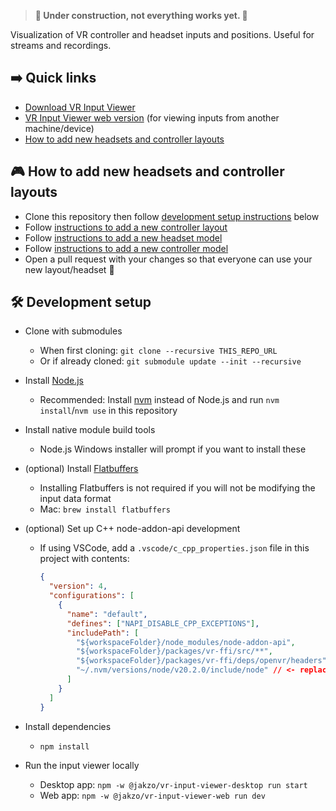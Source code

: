 > **🚧 Under construction, not everything works yet. 🚧**

Visualization of VR controller and headset inputs and positions. Useful for streams and recordings.

## ➡️ Quick links

- [Download VR Input Viewer](#TODO)
- [VR Input Viewer web version](#TODO) (for viewing inputs from another machine/device)
- [How to add new headsets and controller layouts](#🎮-how-to-add-new-headsets-and-controller-layouts)

## 🎮 How to add new headsets and controller layouts

- Clone this repository then follow [development setup instructions](#🛠️-development-setup) below
- Follow [instructions to add a new controller layout](./packages/vr-input-viewer/src/Controller/Layouts/README.md)
- Follow [instructions to add a new headset model](./packages/vr-input-viewer/assets/headsets/README.md)
- Follow [instructions to add a new controller model](#TODO)
- Open a pull request with your changes so that everyone can use your new layout/headset 🙂

## 🛠️ Development setup

- Clone with submodules
  - When first cloning: `git clone --recursive THIS_REPO_URL`
  - Or if already cloned: `git submodule update --init --recursive`
- Install [Node.js](https://nodejs.org/en/download)
  - Recommended: Install [nvm](https://github.com/nvm-sh/nvm) instead of Node.js and run `nvm install`/`nvm use` in this repository
- Install native module build tools
  - Node.js Windows installer will prompt if you want to install these
- (optional) Install [Flatbuffers](https://flatbuffers.dev/)
  - Installing Flatbuffers is not required if you will not be modifying the input data format
  - Mac: `brew install flatbuffers`
- (optional) Set up C++ node-addon-api development

  - If using VSCode, add a `.vscode/c_cpp_properties.json` file in this project with contents:

    ```json
    {
      "version": 4,
      "configurations": [
        {
          "name": "default",
          "defines": ["NAPI_DISABLE_CPP_EXCEPTIONS"],
          "includePath": [
            "${workspaceFolder}/node_modules/node-addon-api",
            "${workspaceFolder}/packages/vr-ffi/src/**",
            "${workspaceFolder}/packages/vr-ffi/deps/openvr/headers",
            "~/.nvm/versions/node/v20.2.0/include/node" // <- replace with your directory
          ]
        }
      ]
    }
    ```

- Install dependencies
  - `npm install`
- Run the input viewer locally
  - Desktop app: `npm -w @jakzo/vr-input-viewer-desktop run start`
  - Web app: `npm -w @jakzo/vr-input-viewer-web run dev`
